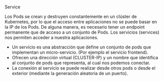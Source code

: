 
#
Service

Los Pods se crean y destruyen constantemente en un clúster de Kubernetes, por lo que el acceso entre aplicaciones no se puede basar en la IP de los Pods. De alguna manera, es necesario tener un endpoint permanente que de acceso a un conjunto de Pods. Los servicios (services) nos permiten acceder a nuestra aplicaciones.

* Un servicio es una abstracción que define un conjunto de pods que implementan un micro-servicio. (Por ejemplo el servicio frontend).
* Ofrecen una dirección virtual (CLUSTER-IP) y un nombre que identifica al conjunto de pods que representa, al cual nos podemos conectar.
* La conexión al servicio se puede realizar desde otros pods o desde el exterior (mediante la generación aleatoria de un puerto).

